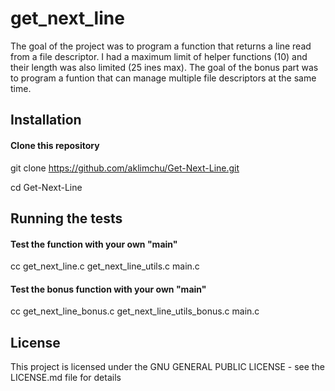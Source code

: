 # get_next_line
The goal of the project was to program a function that returns a line read from a file descriptor.
I had a maximum limit of helper functions (10) and their length was also limited (25 ines max).
The goal of the bonus part was to program a funtion that can manage multiple file descriptors at the same time.

## Installation

<!-- start:code block -->
#### Clone this repository
git clone https://github.com/aklimchu/Get-Next-Line.git

cd Get-Next-Line

<!-- end:code block -->

## Running the tests

<!-- start:code block -->
#### Test the function with your own "main"
cc get_next_line.c get_next_line_utils.c main.c

#### Test the bonus function with your own "main"
cc get_next_line_bonus.c get_next_line_utils_bonus.c main.c

<!-- end:code block -->

## License
This project is licensed under the GNU GENERAL PUBLIC LICENSE - see the LICENSE.md file for details
